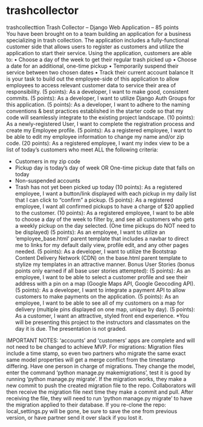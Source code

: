 # trashcollector
trashcollecttion
Trash Collector – Django Web Application – 85 points  
You have been brought on to a team building an application for a business specializing in trash collection. The application includes a fully-functional customer side that allows users to register as customers and utilize the application to start their service. Using the application, customers are able to:
•	Choose a day of the week to get their regular trash picked up
•	Choose a date for an additional, one-time pickup
•	Temporarily suspend their service between two chosen dates
•	Track their current account balance
It is your task to build out the employee-side of this application to allow employees to access relevant customer data to service their area of responsibility. 
(5 points): As a developer, I want to make good, consistent commits. 
(5 points): As a developer, I want to utilize Django Auth Groups for this application. 
(5 points): As a developer, I want to adhere to the naming conventions & best practices established in the starter code so that my code will seamlessly integrate to the existing project landscape.
(10 points): As a newly-registered User, I want to complete the registration process and create my Employee profile. 
(5 points): As a registered employee, I want to be able to edit my employee information to change my name and/or zip code.
(20 points): As a registered employee, I want my index view to be a list of today’s customers who meet ALL the following criteria:
-	Customers in my zip code
-	Pickup day is today’s day of week OR One-time pickup date that falls on today
-	Non-suspended accounts
-	Trash has not yet been picked up today
(10 points): As a registered employee, I want a button/link displayed with each pickup in my daily list that I can click to “confirm” a pickup.
(5 points): As a registered employee, I want all confirmed pickups to have a charge of $20 applied to the customer.
(10 points): As a registered employee, I want to be able to choose a day of the week to filter by, and see all customers who gets a weekly pickup on the day selected. (One time pickups do NOT need to be displayed)
(5 points): As an employee, I want to utilize an ‘employee_base.html’ parent template that includes a  navbar to direct me to links for my default daily view, profile edit, and any other pages needed.
(5 points): As a developer, I want to utilize the Bootstrap Content Delivery Network (CDN) on the base.html parent template to stylize my templates in an attractive manner.
Bonus User Stories (bonus points only earned if all base user stories attempted):
(5 points): As an employee, I want to be able to select a customer profile and see their address with a pin on a map (Google Maps API, Google Geocoding API).
(5 points): As a developer, I want to integrate a payment API to allow customers to make payments on the application. 
(5 points): As an employee, I want to be able to see all of my customers on a map for delivery (multiple pins displayed on one map, unique by day). 
(5 points): As a customer, I want an attractive, styled front end experience.
*You will be presenting this project to the instructors and classmates on the day it is due. The presentation is not graded. 

IMPORTANT NOTES:
‘accounts’ and ‘customers’ apps are complete and will not need to be changed to achieve MVP.
For migrations:
Migration files include a time stamp, so even two partners who migrate the same exact same model properties will get a merge conflict from the timestamp differing.
Have one person in charge of migrations. They change the model, enter the command ‘python manage.py makemigrations’, test it is good by running ‘python manage.py migrate’. If the migration works, they make a new commit to push the created migration file to the repo.
Collaborators will then receive the migration file next time they make a commit and pull. After receiving the file, they will need to run ‘python manage.py migrate’ to have the migration applied to their database.
If you re-clone the repo:
local_settings.py will be gone, be sure to save the one from previous version, or have partner send it over slack if you lost it.


